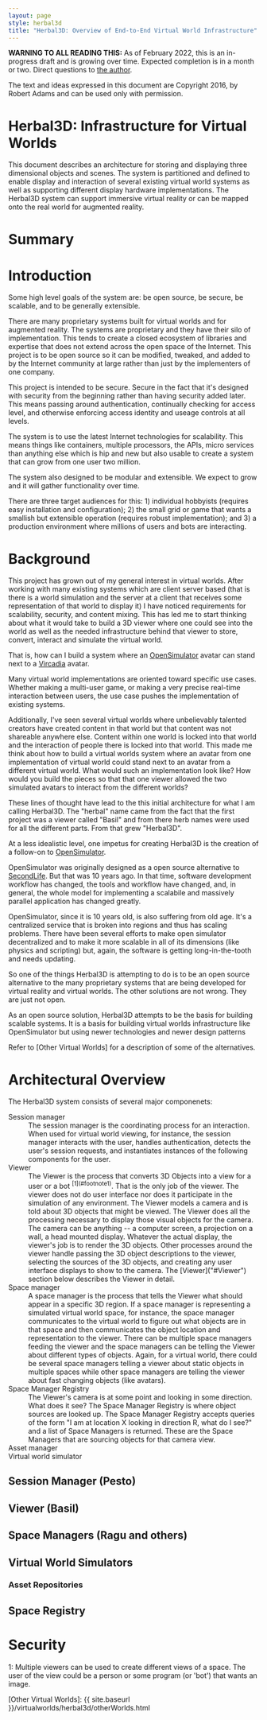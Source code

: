 ```yaml
---
layout: page
style: herbal3d
title: "Herbal3D: Overview of End-to-End Virtual World Infrastructure"
---
```


**WARNING TO ALL READING THIS:**
As of February 2022, this is an in-progress draft and is growing over time.
Expected completion is in a month or two.
Direct questions to [the author](mailto:herbal3d@misterblue.com).

The text and ideas expressed in this document are Copyright 2016, by Robert Adams
and can be used only with permission.

# Herbal3D: Infrastructure for Virtual Worlds

This document describes an architecture for
storing and displaying three dimensional objects and scenes.
The system is partitioned and defined to enable
display and interaction of several existing virtual world systems
as well as supporting different display hardware implementations.
The Herbal3D system can  support
immersive virtual reality or
can be mapped onto the real world for augmented reality.

# Summary

# Introduction

Some high level goals of the system are:
be open source,
be secure,
be scalable,
and to be generally extensible.

There are many proprietary systems built for virtual worlds
and for augmented reality.
The systems are proprietary and they have their silo of implementation.
This tends to create a closed ecosystem of libraries and expertise that
does not extend across the open space of the Internet.
This project is to be open source so it can be modified, tweaked,
and added to by the Internet community at large rather than just by the implementers of one company.

This project is intended to be secure.
Secure in the fact that it's designed with security from the beginning rather than
having security added later.
This means passing around authentication, continually checking for access level,
and otherwise enforcing access identity and useage controls at all levels.

The system is to use the latest Internet technologies for scalability.
This means things like containers, multiple processors, the APIs,
micro services than anything else which is hip and new but also usable to
create a system that can grow from one user two million.

The system also designed to be modular and extensible.
We expect to grow and it will gather functionality over time.

There are three target audiences for this: 1) individual hobbyists
(requires easy installation and configuration); 2) the small grid or
game that wants a smallish but extensible operation (requires robust
implementation); and 3) a production environment where millions of
users and bots are interacting.

# Background

This project has grown out of my general interest in virtual worlds.
After working with many existing systems which are client server based
(that is there is a world simulation and the server at a client that receives
some representation of that world to display it) I have noticed
requirements
for scalability, security, and content mixing.
This has led me to start thinking about what it would take to build a
3D viewer where one could see into the world as well as the
needed infrastructure behind that viewer to
store, convert, interact and simulate the virtual world.

That is, how can I build a system where an [OpenSimulator] avatar can
stand next to a [Vircadia] avatar.

Many virtual world implementations are oriented toward specific use cases.
Whether making a multi-user game, or making a very precise real-time
interaction between users, the use case pushes the implementation of existing systems.

Additionally, I've seen several virtual worlds where unbelievably talented creators
have created content in that world but that content was not shareable anywhere else.
Content within one world is locked into that world and the interaction of people
there is locked into that world.
This made me think about how to build a virtual worlds system where an avatar
from one implementation of virtual world could stand next to an avatar from a
different virtual world.
What would such an implementation look like?
How would you build the pieces so that that one viewer allowed the two
simulated avatars to interact from the different worlds?

These lines of thought have lead to the this initial architecture for what
I am calling Herbal3D.
The "herbal" name came from the fact that the first project was a viewer
called "Basil" and from there herb names were used for all the different parts.
From that grew "Herbal3D".

At a less idealistic level, one impetus for creating Herbal3D is the creation of a follow-on
to [OpenSimulator].

OpenSimulator was originally designed as a open source alternative to [SecondLife].
But that was 10 years ago.
In that time, software development workflow has changed,
the tools and workflow have changed,
and, in general, the whole model for implementing a scalabile and massively parallel
application has changed greatly.

OpenSimulator, since it is 10 years old, is also suffering from old age.
It's a centralized service that is broken into regions and thus has scaling problems.
There have been several efforts to make open simulator decentralized and to make it
more scalable in all of its dimensions (like physics and scripting) but, again, the
software is getting long-in-the-tooth and needs updating.

So one of the things Herbal3D is attempting to do is to be an open source alternative
to the many proprietary systems that are being developed for virtual reality
and virtual worlds.
The other solutions are not wrong. They are just not open.

As an open source solution, Herbal3D attempts to be the basis for building
scalable systems.
It is a basis for building virtual worlds infrastructure like OpenSimulator
but using newer technologies and newer design patterns

Refer to [Other Virtual Worlds] for a description of some of the alternatives.

# Architectural Overview

The Herbal3D system consists of several major componenets:

<dl>
  <dt>Session manager</dt>
  <dd>
    The session manager is the coordinating process for an interaction.
    When used for virtual world viewing, for instance, the session manager
    interacts with the user, handles authentication, detects the user's
    session requests, and instantiates instances of the following components
    for the user.
  </dd>
  <dt>Viewer</dt>
  <dd>
    The Viewer is the process that converts 3D Objects into a view for a user
    or a bot 
    <sup>[1](#footnote1)</sup>.
    That is the only job of the viewer.
    The viewer does not do user interface nor does it participate in the 
    simulation of any environment.
    The Viewer models a camera and is told about 3D objects that might be
    viewed. The Viewer does all the processing necessary to display those
    visual objects for the camera. 
    The camera can be anything -- a computer screen, a projection on a wall,
    a head mounted display. Whatever the actual display, the viewer's job
    is to render the 3D objects.
    Other processes around the viewer handle passing the 3D object descriptions
    to the viewer, selecting the sources of the 3D objects, and creating any
    user interface displays to show to the camera.
    The [Viewer]("#Viewer") section below describes the Viewer in detail.
  </dd>
  <dt>Space manager</dt>
  <dd>
    A space manager is the process that tells the Viewer what should appear
    in a specific 3D region. If a space manager is representing a simulated
    virtual world space, for instance, the space manager communicates to the
    virtual world to figure out what objects are in that space and then
    communicates the object location and representation to the viewer.
    There can be multiple space managers feeding the viewer and the space
    managers can be telling the Viewer about different types of objects.
    Again, for a virtual world, there could be several space managers telling
    a viewer about static objects in multiple spaces while other space
    managers are telling the viewer about fast changing objects (like avatars).
  </dd>
  <dt>Space Manager Registry</dt>
  <dd>
    The Viewer's camera is at some point and looking in some direction.
    What does it see?
    The Space Manager Registry is where object sources are looked up.
    The Space Manager Registry accepts queries of the form "I am at location
    X looking in direction R, what do I see?" and a list of Space Managers
    is returned. These are the Space Managers that are sourcing objects for that
    camera view.
  </dd>
  <dt>Asset manager</dt>
  <dd>
  </dd>
  <dt>Virtual world simulator</dt>
  <dd>
  </dd>
</dl>

## Session Manager (Pesto)

## Viewer (Basil)

## Space Managers (Ragu and others)

## Virtual World Simulators

### Asset Repositories

## Space Registry


# Security

<a name="footnote1">1</a>: Multiple viewers can be used to create different
views of a space. The user of the view could be a person or some program (or 'bot')
that wants an image.


[Vircadia]: https://vircadia.com/
[OpenSimulator]: http://opensimulator.org/
[SecondLife]: http://secondlife.com/
[YouTube]: http://youtube.com/
[Other Virtual Worlds]: {{ site.baseurl }}/virtualworlds/herbal3d/otherWorlds.html

<!-- vim: shiftwidth=2 tabstop=2 autoindent expandtab
-->
